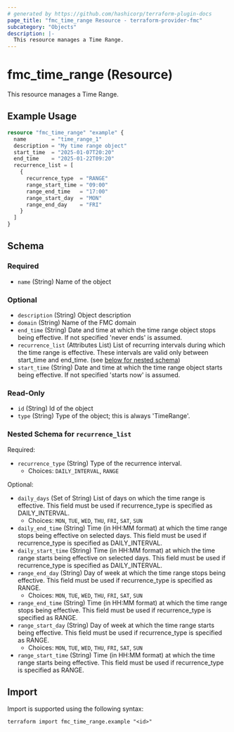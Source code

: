 ```yaml
---
# generated by https://github.com/hashicorp/terraform-plugin-docs
page_title: "fmc_time_range Resource - terraform-provider-fmc"
subcategory: "Objects"
description: |-
  This resource manages a Time Range.
---
```


# fmc_time_range (Resource)

This resource manages a Time Range.

## Example Usage

```terraform
resource "fmc_time_range" "example" {
  name        = "time_range_1"
  description = "My time range object"
  start_time  = "2025-01-07T20:20"
  end_time    = "2025-01-22T09:20"
  recurrence_list = [
    {
      recurrence_type  = "RANGE"
      range_start_time = "09:00"
      range_end_time   = "17:00"
      range_start_day  = "MON"
      range_end_day    = "FRI"
    }
  ]
}
```

<!-- schema generated by tfplugindocs -->
## Schema

### Required

- `name` (String) Name of the object

### Optional

- `description` (String) Object description
- `domain` (String) Name of the FMC domain
- `end_time` (String) Date and time at which the time range object stops being effective. If not specified 'never ends' is assumed.
- `recurrence_list` (Attributes List) List of recurring intervals during which the time range is effective. These intervals are valid only between start_time and end_time. (see [below for nested schema](#nestedatt--recurrence_list))
- `start_time` (String) Date and time at which the time range object starts being effective. If not specified 'starts now' is assumed.

### Read-Only

- `id` (String) Id of the object
- `type` (String) Type of the object; this is always 'TimeRange'.

<a id="nestedatt--recurrence_list"></a>
### Nested Schema for `recurrence_list`

Required:

- `recurrence_type` (String) Type of the recurrence interval.
  - Choices: `DAILY_INTERVAL`, `RANGE`

Optional:

- `daily_days` (Set of String) List of days on which the time range is effective. This field must be used if recurrence_type is specified as DAILY_INTERVAL.
  - Choices: `MON`, `TUE`, `WED`, `THU`, `FRI`, `SAT`, `SUN`
- `daily_end_time` (String) Time (in HH:MM format) at which the time range stops being effective on selected days. This field must be used if recurrence_type is specified as DAILY_INTERVAL.
- `daily_start_time` (String) Time (in HH:MM format) at which the time range starts being effective on selected days. This field must be used if recurrence_type is specified as DAILY_INTERVAL.
- `range_end_day` (String) Day of week at which the time range stops being effective. This field must be used if recurrence_type is specified as RANGE.
  - Choices: `MON`, `TUE`, `WED`, `THU`, `FRI`, `SAT`, `SUN`
- `range_end_time` (String) Time (in HH:MM format) at which the time range stops being effective. This field must be used if recurrence_type is specified as RANGE.
- `range_start_day` (String) Day of week at which the time range starts being effective. This field must be used if recurrence_type is specified as RANGE.
  - Choices: `MON`, `TUE`, `WED`, `THU`, `FRI`, `SAT`, `SUN`
- `range_start_time` (String) Time (in HH:MM format) at which the time range starts being effective. This field must be used if recurrence_type is specified as RANGE.

## Import

Import is supported using the following syntax:

```shell
terraform import fmc_time_range.example "<id>"
```
